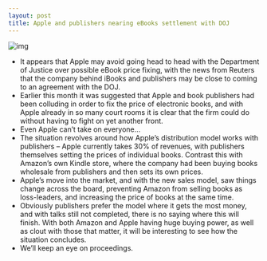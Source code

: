 ```yaml
---
layout: post
title: Apple and publishers nearing eBooks settlement with DOJ
---
```

![img](http://media.idownloadblog.com/wp-content/uploads/2012/01/ipad-ibooks.jpeg)
* It appears that Apple may avoid going head to head with the Department of Justice over possible eBook price fixing, with the news from Reuters that the company behind iBooks and publishers may be close to coming to an agreement with the DOJ.
* Earlier this month it was suggested that Apple and book publishers had been colluding in order to fix the price of electronic books, and with Apple already in so many court rooms it is clear that the firm could do without having to fight on yet another front.
* Even Apple can’t take on everyone…
* The situation revolves around how Apple’s distribution model works with publishers – Apple currently takes 30% of revenues, with publishers themselves setting the prices of individual books. Contrast this with Amazon’s own Kindle store, where the company had been buying books wholesale from publishers and then sets its own prices.
* Apple’s move into the market, and with the new sales model, saw things change across the board, preventing Amazon from selling books as loss-leaders, and increasing the price of books at the same time.
* Obviously publishers prefer the model where it gets the most money, and with talks still not completed, there is no saying where this will finish. With both Amazon and Apple having huge buying power, as well as clout with those that matter, it will be interesting to see how the situation concludes.
* We’ll keep an eye on proceedings.

